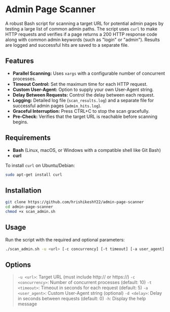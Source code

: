 # Admin Page Scanner

A robust Bash script for scanning a target URL for potential admin pages by testing a large list of common admin paths. The script uses `curl` to make HTTP requests and verifies if a page returns a 200 HTTP response code along with common admin keywords (such as "login" or "admin"). Results are logged and successful hits are saved to a separate file.

## Features

- **Parallel Scanning:** Uses `xargs` with a configurable number of concurrent processes.
- **Timeout Control:** Set the maximum time for each HTTP request.
- **Custom User-Agent:** Option to supply your own User-Agent string.
- **Delay Between Requests:** Control the delay between each request.
- **Logging:** Detailed log file (`scan_results.log`) and a separate file for successful admin pages (`admin_hits.log`).
- **Graceful Interruption:** Press CTRL+C to stop the scan gracefully.
- **Pre-Check:** Verifies that the target URL is reachable before scanning begins.

## Requirements

- **Bash** (Linux, macOS, or Windows with a compatible shell like Git Bash)
- **curl**

To install `curl` on Ubuntu/Debian:
```bash
sudo apt-get install curl
```
## Installation

```bash
git clone https://github.com/hrishikeshY22/admin-page-scanner
cd admin-page-scanner
chmod +x scan_admin.sh
```

## Usage 

Run the script with the required and optional parameters:
```bash
./scan_admin.sh -u <url> [-c concurrency] [-t timeout] [-a user_agent] [-d delay]
```

## Options 

> `-u <url>`: Target URL (must include http:// or https://)
> `-c <concurrency>`: Number of concurrent processes (default: 10)
> `-t <timeout>`: Timeout in seconds for each request (default: 5)
> `-a <user_agent>`: Custom User-Agent string (optional)
> `-d <delay>`: Delay in seconds between requests (default: 0)
> `-h`: Display the help message


